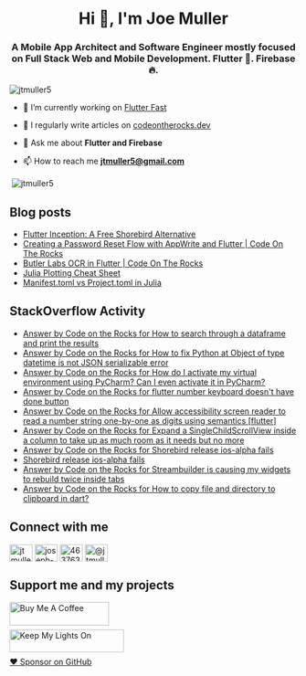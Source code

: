<h1 align="center">Hi 👋, I'm Joe Muller</h1>
<h3 align="center">A Mobile App Architect and Software Engineer mostly focused on Full Stack Web and Mobile Development. Flutter 💙. Firebase 🔥.</h3>

<p align="left"> <img src="https://komarev.com/ghpvc/?username=jtmuller5&label=Profile%20views&color=0e75b6&style=flat" alt="jtmuller5" /> </p>

- 🔭 I’m currently working on [Flutter Fast](https://codeotr.github.io/flutter-fast-guide/)

- 📝 I regularly write articles on [codeontherocks.dev](https://codeontherocks.dev/)

- 💬 Ask me about **Flutter and Firebase**

- 📫 How to reach me **jtmuller5@gmail.com**
<p>&nbsp;<img align="center" src="https://github-readme-stats.vercel.app/api?username=jtmuller5&show_icons=true&locale=en" alt="jtmuller5" /></p>


## Blog posts
<!-- MEDIUM-STORY-LIST:START -->
- [Flutter Inception: A Free Shorebird Alternative](https://jtmuller5.medium.com/flutter-inception-18e2e8217fb?source=rss-832e1120db1f------2)
- [Creating a Password Reset Flow with AppWrite and Flutter | Code On The Rocks](https://jtmuller5.medium.com/creating-a-password-reset-flow-with-appwrite-and-flutter-code-on-the-rocks-9db556be3cb7?source=rss-832e1120db1f------2)
- [Butler Labs OCR in Flutter | Code On The Rocks](https://jtmuller5.medium.com/butler-labs-ocr-in-flutter-code-on-the-rocks-423518f2713a?source=rss-832e1120db1f------2)
- [Julia Plotting Cheat Sheet](https://jtmuller5.medium.com/julia-plotting-cheat-sheet-fc67086f8c17?source=rss-832e1120db1f------2)
- [Manifest.toml vs Project.toml in Julia](https://jtmuller5.medium.com/manifest-toml-vs-project-toml-in-julia-21ecbad6f92f?source=rss-832e1120db1f------2)
<!-- MEDIUM-STORY-LIST:END -->

## StackOverflow Activity
<!-- STACKOVERFLOW:START -->
- [Answer by Code on the Rocks for How to search through a dataframe and print the results](https://stackoverflow.com/questions/77298516/how-to-search-through-a-dataframe-and-print-the-results/77298678#77298678)
- [Answer by Code on the Rocks for How to fix Python at Object of type datetime is not JSON serializable error](https://stackoverflow.com/questions/61074324/how-to-fix-python-at-object-of-type-datetime-is-not-json-serializable-error/77276848#77276848)
- [Answer by Code on the Rocks for How do I activate my virtual environment using PyCharm? Can I even activate it in PyCharm?](https://stackoverflow.com/questions/69697863/how-do-i-activate-my-virtual-environment-using-pycharm-can-i-even-activate-it-i/77237787#77237787)
- [Answer by Code on the Rocks for flutter number keyboard doesn&#39;t have done button](https://stackoverflow.com/questions/52244180/flutter-number-keyboard-doesnt-have-done-button/77230947#77230947)
- [Answer by Code on the Rocks for Allow accessibility screen reader to read a number string one-by-one as digits using semantics [flutter]](https://stackoverflow.com/questions/67501981/allow-accessibility-screen-reader-to-read-a-number-string-one-by-one-as-digits-u/77182267#77182267)
- [Answer by Code on the Rocks for Expand a SingleChildScrollView inside a column to take up as much room as it needs but no more](https://stackoverflow.com/questions/77070399/expand-a-singlechildscrollview-inside-a-column-to-take-up-as-much-room-as-it-nee/77070408#77070408)
- [Answer by Code on the Rocks for Shorebird release ios-alpha fails](https://stackoverflow.com/questions/77054757/shorebird-release-ios-alpha-fails/77054758#77054758)
- [Shorebird release ios-alpha fails](https://stackoverflow.com/questions/77054757/shorebird-release-ios-alpha-fails)
- [Answer by Code on the Rocks for Streambuilder is causing my widgets to rebuild twice inside tabs](https://stackoverflow.com/questions/77033956/streambuilder-is-causing-my-widgets-to-rebuild-twice-inside-tabs/77034015#77034015)
- [Answer by Code on the Rocks for How to copy file and directory to clipboard in dart?](https://stackoverflow.com/questions/76106809/how-to-copy-file-and-directory-to-clipboard-in-dart/77020416#77020416)
<!-- STACKOVERFLOW:END -->

## Connect with me
<p align="left">
<a href="https://twitter.com/CodeOnTheRocks_" target="_blank"><img align="center" src="https://raw.githubusercontent.com/rahuldkjain/github-profile-readme-generator/master/src/images/icons/Social/twitter.svg" alt="jtmuller5" height="30" width="40" /></a>
<a href="https://linkedin.com/in/joseph-muller-iii-59671a10a" target="_blank"><img align="center" src="https://raw.githubusercontent.com/rahuldkjain/github-profile-readme-generator/master/src/images/icons/Social/linked-in-alt.svg" alt="joseph-muller-iii-59671a10a" height="30" width="40" /></a>
<a href="https://stackoverflow.com/users/12806961" target="_blank"><img align="center" src="https://raw.githubusercontent.com/rahuldkjain/github-profile-readme-generator/master/src/images/icons/Social/stack-overflow.svg" alt="4637638" height="30" width="40" /></a>
<a href="https://medium.com/@jtmuller5" target="_blank"><img align="center" src="https://raw.githubusercontent.com/rahuldkjain/github-profile-readme-generator/master/src/images/icons/Social/medium.svg" alt="@jtmuller5" height="30" width="40" /></a>
</p>

## Support me and my projects

<a href="https://buymeacoffee.com/mullr" target="_blank"><img align="left" src="https://cdn.buymeacoffee.com/buttons/default-orange.png" alt="Buy Me A Coffee" height="41" width="174"></a>
<br>
<br>

<a href="https://keepmylightson.xyz/support/joemuller" target="_blank"><img align="left" src="https://cdn.jsdelivr.net/gh/jtmuller5/strike/socials/Keep My Lights On BWY.png" alt="Keep My Lights On" height="40" width="200"></a>
<br>
<br>

[:heart: Sponsor on GitHub](https://github.com/sponsors/jtmuller5) 

